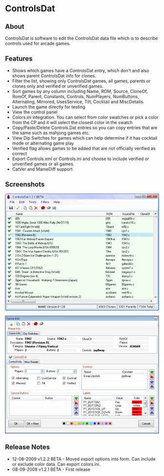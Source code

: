 # ControlsDat

## About

ControlsDat is software to edit the ControlsDat data file which is to describe controls used for arcade games.

## Features

- Shows which games have a ControlsDat entry, which don't and also shows parent ControlsDat info for clones.
- Filter the list, showing only ControlsDat games, all games, parents or clones only and verified or unverified games.
- Sort games by any column including Name, ROM, Source, CloneOf, RomOf, Parent, Constants, Controls, NumPlayers, NumButtons, Alternating, Mirrored, UsesService, Tilt, Cocktail and MiscDetails.
- Launch the game directly for testing
- View the control panel
- Colors.ini integration. You can select from color swatches or pick a color from the CP and it will select the closest color in the swatch
- Copy/Paste/Delete Controls.Dat entries so you can copy entries that are the same such as mahjong games etc.
- View Dip Switches for games which can help determine if it has cocktail mode or alternating game play
- Verified flag allows games to be added that are not officially verified as correct
- Export Controls.xml or Controls.ini and choose to include verified or unverified games or all games.
- CatVer and MameDiff support

## Screenshots

![](/images/controlsdat01.png)

![](/images/controlsdat02.png)

## Release Notes

- 12-08-2009 v1.2.2 BETA - Moved export options into form. Can include or exclude color data. Can export colors.ini.
- 08-09-2008 v1.2.1 BETA - First release
